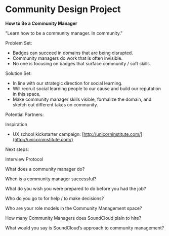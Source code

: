 # Community Design Project

**How to Be a Community Manager**

"Learn how to be a community manager. In community."

Problem Set:

*   Badges can succeed in domains that are being disrupted. 
*   Community managers do work that is often invisible. 
*   No one is focusing on badges that surface community / soft skills.

Solution Set:

*   In line with our strategic direction for social learning. 
*   Will recruit social learning people to our cause and build our reputation in this space. 
*   Make community manager skills visible, formalize the domain, and sketch out different takes on community.

Potential Partners:

Inspiration

*   UX school kickstarter campaign: [](http://unicorninstitute.com/)[http://unicorninstitute.com/](http://unicorninstitute.com/)

Next steps:

Interview Protocol

What does a community manager do?

When is a community manager successful?

What do you wish you were prepared to do before you had the job?

Who do you go to for help / to make decisions?

Who are your role models in the Community Management space?

How many Community Managers does SoundCloud plain to hire?

What would you say is SoundCloud’s approach to community management?